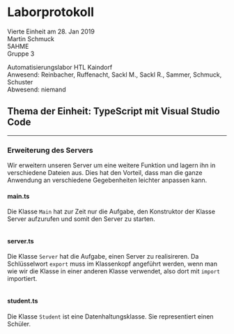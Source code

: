 
# Laborprotokoll  
Vierte Einheit am 28. Jan 2019  
Martin Schmuck  
5AHME  
Gruppe 3

Automatisierungslabor HTL Kaindorf  
Anwesend: Reinbacher, Ruffenacht, Sackl M., Sackl R., Sammer, Schmuck, Schuster  
Abwesend: niemand  

## Thema der Einheit: TypeScript mit Visual Studio Code
________

### Erweiterung des Servers 
Wir erweitern unseren Server um eine weitere Funktion und lagern ihn in verschiedene Dateien aus. Dies hat den Vorteil, dass man die ganze Anwendung an verschiedene Gegebenheiten leichter anpassen kann. 

#### main.ts  
Die Klasse `Main` hat zur Zeit nur die Aufgabe, den Konstruktor der Klasse Server aufzurufen und somit den Server zu starten.
```typescript

```  

#### server.ts  
Die Klasse `Server` hat die Aufgabe, einen Server zu realisireren. Da Schlüsselwort `export` muss im Klassenkopf angeführt werden, wenn man wie wir die Klasse in einer anderen Klasse verwendet, also dort mit `import` importiert.  
```typescript

``` 

#### student.ts  
Die Klasse `Student` ist eine Datenhaltungsklasse. Sie representiert einen Schüler.
```typescript

```  
